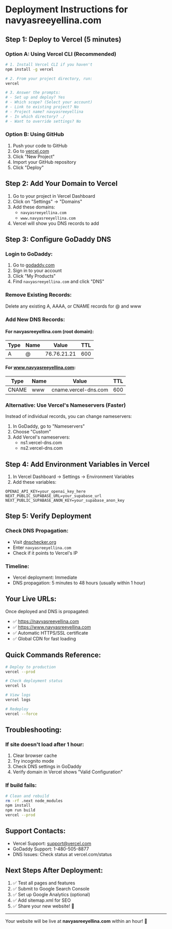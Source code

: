 # Deployment Instructions for navyasreeyellina.com

## Step 1: Deploy to Vercel (5 minutes)

### Option A: Using Vercel CLI (Recommended)
```bash
# 1. Install Vercel CLI if you haven't
npm install -g vercel

# 2. From your project directory, run:
vercel

# 3. Answer the prompts:
# - Set up and deploy? Yes
# - Which scope? (Select your account)
# - Link to existing project? No
# - Project name? navyasreeyellina
# - In which directory? ./
# - Want to override settings? No
```

### Option B: Using GitHub
1. Push your code to GitHub
2. Go to [vercel.com](https://vercel.com)
3. Click "New Project"
4. Import your GitHub repository
5. Click "Deploy"

## Step 2: Add Your Domain to Vercel

1. Go to your project in Vercel Dashboard
2. Click on "Settings" → "Domains"
3. Add these domains:
   - `navyasreeyellina.com`
   - `www.navyasreeyellina.com`
4. Vercel will show you DNS records to add

## Step 3: Configure GoDaddy DNS

### Login to GoDaddy:
1. Go to [godaddy.com](https://godaddy.com)
2. Sign in to your account
3. Click "My Products"
4. Find `navyasreeyellina.com` and click "DNS"

### Remove Existing Records:
Delete any existing A, AAAA, or CNAME records for @ and www

### Add New DNS Records:

#### For navyasreeyellina.com (root domain):
| Type | Name | Value | TTL |
|------|------|-------|-----|
| A | @ | 76.76.21.21 | 600 |

#### For www.navyasreeyellina.com:
| Type | Name | Value | TTL |
|------|------|-------|-----|
| CNAME | www | cname.vercel-dns.com | 600 |

### Alternative: Use Vercel's Nameservers (Faster)
Instead of individual records, you can change nameservers:
1. In GoDaddy, go to "Nameservers"
2. Choose "Custom"
3. Add Vercel's nameservers:
   - ns1.vercel-dns.com
   - ns2.vercel-dns.com

## Step 4: Add Environment Variables in Vercel

1. In Vercel Dashboard → Settings → Environment Variables
2. Add these variables:

```
OPENAI_API_KEY=your_openai_key_here
NEXT_PUBLIC_SUPABASE_URL=your_supabase_url
NEXT_PUBLIC_SUPABASE_ANON_KEY=your_supabase_anon_key
```

## Step 5: Verify Deployment

### Check DNS Propagation:
- Visit [dnschecker.org](https://dnschecker.org)
- Enter `navyasreeyellina.com`
- Check if it points to Vercel's IP

### Timeline:
- Vercel deployment: Immediate
- DNS propagation: 5 minutes to 48 hours (usually within 1 hour)

## Your Live URLs:
Once deployed and DNS is propagated:
- ✅ https://navyasreeyellina.com
- ✅ https://www.navyasreeyellina.com
- ✅ Automatic HTTPS/SSL certificate
- ✅ Global CDN for fast loading

## Quick Commands Reference:

```bash
# Deploy to production
vercel --prod

# Check deployment status
vercel ls

# View logs
vercel logs

# Redeploy
vercel --force
```

## Troubleshooting:

### If site doesn't load after 1 hour:
1. Clear browser cache
2. Try incognito mode
3. Check DNS settings in GoDaddy
4. Verify domain in Vercel shows "Valid Configuration"

### If build fails:
```bash
# Clean and rebuild
rm -rf .next node_modules
npm install
npm run build
vercel --prod
```

## Support Contacts:
- Vercel Support: support@vercel.com
- GoDaddy Support: 1-480-505-8877
- DNS Issues: Check status at vercel.com/status

## Next Steps After Deployment:
1. ✅ Test all pages and features
2. ✅ Submit to Google Search Console
3. ✅ Set up Google Analytics (optional)
4. ✅ Add sitemap.xml for SEO
5. ✅ Share your new website! 🎉

---

Your website will be live at **navyasreeyellina.com** within an hour! 🚀